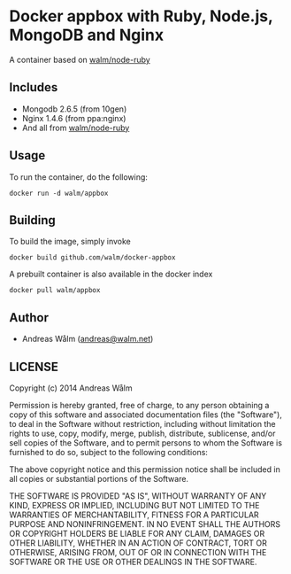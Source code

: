 # Docker appbox with Ruby, Node.js, MongoDB and Nginx

A container based on [walm/node-ruby](https://github.com/walm/docker-node)

## Includes

  * Mongodb 2.6.5 (from 10gen)
  * Nginx 1.4.6 (from ppa:nginx)
  * And all from [walm/node-ruby](https://github.com/walm/docker-node)

## Usage

To run the container, do the following:

    docker run -d walm/appbox

## Building

To build the image, simply invoke

    docker build github.com/walm/docker-appbox

A prebuilt container is also available in the docker index

    docker pull walm/appbox

## Author

  * Andreas Wålm (<andreas@walm.net>)

## LICENSE

Copyright (c) 2014 Andreas Wålm

Permission is hereby granted, free of charge, to any person obtaining a copy
of this software and associated documentation files (the "Software"), to deal
in the Software without restriction, including without limitation the rights
to use, copy, modify, merge, publish, distribute, sublicense, and/or sell
copies of the Software, and to permit persons to whom the Software is
furnished to do so, subject to the following conditions:

The above copyright notice and this permission notice shall be included in
all copies or substantial portions of the Software.

THE SOFTWARE IS PROVIDED "AS IS", WITHOUT WARRANTY OF ANY KIND, EXPRESS OR
IMPLIED, INCLUDING BUT NOT LIMITED TO THE WARRANTIES OF MERCHANTABILITY,
FITNESS FOR A PARTICULAR PURPOSE AND NONINFRINGEMENT. IN NO EVENT SHALL THE
AUTHORS OR COPYRIGHT HOLDERS BE LIABLE FOR ANY CLAIM, DAMAGES OR OTHER
LIABILITY, WHETHER IN AN ACTION OF CONTRACT, TORT OR OTHERWISE, ARISING FROM,
OUT OF OR IN CONNECTION WITH THE SOFTWARE OR THE USE OR OTHER DEALINGS IN
THE SOFTWARE.
